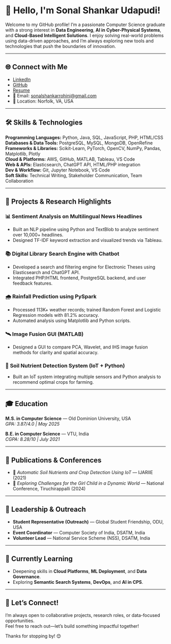 # 👋 Hello, I'm Sonal Shankar Udapudi!

Welcome to my GitHub profile! 
I’m a passionate Computer Science graduate with a strong interest in **Data Engineering**, **AI in Cyber-Physical Systems**, and **Cloud-Based Intelligent Solutions**. I enjoy solving real-world problems using data-driven approaches, and I’m always exploring new tools and technologies that push the boundaries of innovation.

---

## 🌐 Connect with Me
- [LinkedIn](https://linkedin.com/in/sonal-shankar-udapudi-993393193)  
- [GitHub](https://github.com/sudap001)
- [Resume](D:\Resumes)  
- 📧 Email: sonalshankarrohini@gmail.com  
- 📍 Location: Norfolk, VA, USA

---

## 🛠️ Skills & Technologies

**Programming Languages:** Python, Java, SQL, JavaScript, PHP, HTML/CSS  
**Databases & Data Tools:** PostgreSQL, MySQL, MongoDB, OpenRefine  
**Frameworks & Libraries:** Scikit-Learn, PyTorch, OpenCV, NumPy, Pandas, Matplotlib, Plotly  
**Cloud & Platforms:** AWS, GitHub, MATLAB, Tableau, VS Code  
**Web & APIs:** Elasticsearch, ChatGPT API, HTML/PHP integration  
**Dev & Workflow:** Git, Jupyter Notebook, VS Code  
**Soft Skills:** Technical Writing, Stakeholder Communication, Team Collaboration

---

## 🔭 Projects & Research Highlights

### 📊 **Sentiment Analysis on Multilingual News Headlines**  
- Built an NLP pipeline using Python and TextBlob to analyze sentiment over 10,000+ headlines.  
- Designed TF-IDF keyword extraction and visualized trends via Tableau.

### 📚 **Digital Library Search Engine with Chatbot**  
- Developed a search and filtering engine for Electronic Theses using Elasticsearch and ChatGPT API.  
- Integrated PHP/HTML frontend, PostgreSQL backend, and user feedback features.

### 🌧️ **Rainfall Prediction using PySpark**  
- Processed 113K+ weather records; trained Random Forest and Logistic Regression models with 81.2% accuracy.  
- Automated analysis using Matplotlib and Python scripts.

### 🛰️ **Image Fusion GUI (MATLAB)**  
- Designed a GUI to compare PCA, Wavelet, and IHS image fusion methods for clarity and spatial accuracy.

### 📡 **Soil Nutrient Detection System (IoT + Python)**  
- Built an IoT system integrating multiple sensors and Python analysis to recommend optimal crops for farming.

---

## 🎓 Education

**M.S. in Computer Science** — Old Dominion University, USA  
*GPA: 3.87/4.0 | May 2025*  

**B.E. in Computer Science** — VTU, India  
*CGPA: 8.28/10 | July 2021*

---

## 📃 Publications & Conferences
- 📝 *Automatic Soil Nutrients and Crop Detection Using IoT* — IJARIIE (2021)  
- 🎤 *Exploring Challenges for the Girl Child in a Dynamic World* — National Conference, Tiruchirappalli (2024)  

---

## 💬 Leadership & Outreach
- **Student Representative (Outreach)** — Global Student Friendship, ODU, USA  
- **Event Coordinator** — Computer Society of India, DSATM, India  
- **Volunteer Lead** — National Service Scheme (NSS), DSATM, India  

---

## 🌱 Currently Learning
- Deepening skills in **Cloud Platforms**, **ML Deployment**, and **Data Governance**.  
- Exploring **Semantic Search Systems**, **DevOps**, and **AI in CPS**.

---

## 🤝 Let’s Connect!
I’m always open to collaborative projects, research roles, or data-focused opportunities.  
Feel free to reach out—let’s build something impactful together!

Thanks for stopping by! 😊




